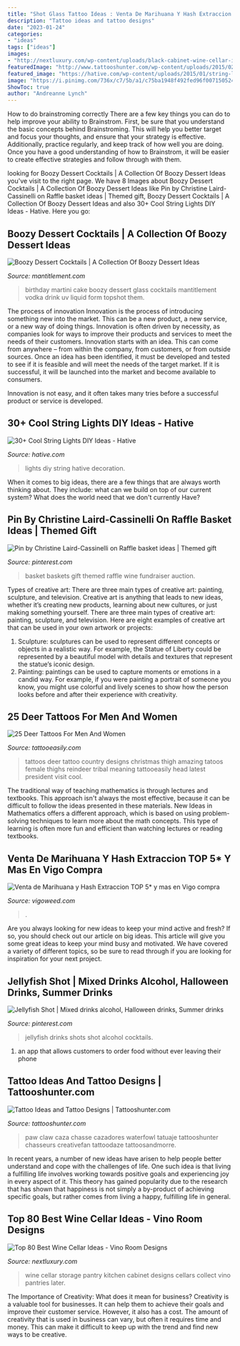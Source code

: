 ```yaml
---
title: "Shot Glass Tattoo Ideas : Venta De Marihuana Y Hash Extraccion Top 5* Y Mas En Vigo Compra"
description: "Tattoo ideas and tattoo designs"
date: "2023-01-24"
categories:
- "ideas"
tags: ["ideas"]
images:
- "http://nextluxury.com/wp-content/uploads/black-cabinet-wine-cellar-ideas.jpg"
featuredImage: "http://www.tattooshunter.com/wp-content/uploads/2015/02/angry-bear-in-paw-tattoo-on-leg.jpg"
featured_image: "https://hative.com/wp-content/uploads/2015/01/string-lights-diy-ideas/32-string-lights-diy-ideas.jpg"
image: "https://i.pinimg.com/736x/c7/5b/a1/c75ba1948f492fed96f007150524b2ec--basket-ideas.jpg"
ShowToc: true
author: "Andreanne Lynch"
---
```



How to do brainstroming correctly
There are a few key things you can do to help improve your ability to Brainstrom. First, be sure that you understand the basic concepts behind Brainstroming. This will help you better target and focus your thoughts, and ensure that your strategy is effective. Additionally, practice regularly, and keep track of how well you are doing. Once you have a good understanding of how to Brainstrom, it will be easier to create effective strategies and follow through with them.

	

		
looking for Boozy Dessert Cocktails | A Collection Of Boozy Dessert Ideas you've visit to the right page. We have 8 Images about Boozy Dessert Cocktails | A Collection Of Boozy Dessert Ideas like Pin by Christine Laird-Cassinelli on Raffle basket ideas | Themed gift, Boozy Dessert Cocktails | A Collection Of Boozy Dessert Ideas and also 30+ Cool String Lights DIY Ideas - Hative. Here you go:
		
    
## Boozy Dessert Cocktails | A Collection Of Boozy Dessert Ideas

<img loading=lazy src="https://www.mantitlement.com/wp-content/uploads/2015/09/birthday-cake-martini-topshot-716x1024.jpg" onerror="this.onerror=null;this.src='https://tse1.mm.bing.net/th?id=OIP.UCuYq3CrRZqNkGa2OMtuIAHaKl&amp;pid=15.1';" alt="Boozy Dessert Cocktails | A Collection Of Boozy Dessert Ideas">

_Source: mantitlement.com_

>birthday martini cake boozy dessert glass cocktails mantitlement vodka drink uv liquid form topshot them. 

	

The process of innovation
Innovation is the process of introducing something new into the market. This can be a new product, a new service, or a new way of doing things. Innovation is often driven by necessity, as companies look for ways to improve their products and services to meet the needs of their customers.
Innovation starts with an idea. This can come from anywhere – from within the company, from customers, or from outside sources. Once an idea has been identified, it must be developed and tested to see if it is feasible and will meet the needs of the target market. If it is successful, it will be launched into the market and become available to consumers.

Innovation is not easy, and it often takes many tries before a successful product or service is developed.

    
## 30+ Cool String Lights DIY Ideas - Hative

<img loading=lazy src="https://hative.com/wp-content/uploads/2015/01/string-lights-diy-ideas/32-string-lights-diy-ideas.jpg" onerror="this.onerror=null;this.src='https://tse3.mm.bing.net/th?id=OIP.VyP_jA5wiIkHWWWy4mfmsAHaFr&amp;pid=15.1';" alt="30+ Cool String Lights DIY Ideas - Hative">

_Source: hative.com_

>lights diy string hative decoration. 

	

When it comes to big ideas, there are a few things that are always worth thinking about. They include: what can we build on top of our current system? What does the world need that we don't currently Have?

    
## Pin By Christine Laird-Cassinelli On Raffle Basket Ideas | Themed Gift

<img loading=lazy src="https://i.pinimg.com/736x/c7/5b/a1/c75ba1948f492fed96f007150524b2ec--basket-ideas.jpg" onerror="this.onerror=null;this.src='https://tse1.mm.bing.net/th?id=OIP.i9-1K7w4pp3CUkxMmHMJDwHaJ4&amp;pid=15.1';" alt="Pin by Christine Laird-Cassinelli on Raffle basket ideas | Themed gift">

_Source: pinterest.com_

>basket baskets gift themed raffle wine fundraiser auction. 

	

Types of creative art: There are three main types of creative art: painting, sculpture, and television.
Creative art is anything that leads to new ideas, whether it’s creating new products, learning about new cultures, or just making something yourself. There are three main types of creative art: painting, sculpture, and television. Here are eight examples of creative art that can be used in your own artwork or projects: 
1. Sculpture: sculptures can be used to represent different concepts or objects in a realistic way. For example, the Statue of Liberty could be represented by a beautiful model with details and textures that represent the statue’s iconic design. 
2. Painting: paintings can be used to capture moments or emotions in a candid way. For example, if you were painting a portrait of someone you know, you might use colorful and lively scenes to show how the person looks before and after their experience with creativity. 

    
## 25 Deer Tattoos For Men And Women

<img loading=lazy src="http://www.tattooeasily.com/wp-content/uploads/2014/07/deer_tattoo_by_mariedamn-d6j2jz6.jpg" onerror="this.onerror=null;this.src='https://tse2.mm.bing.net/th?id=OIP.uKkyOu-E5sLQcZvX9iRdJQHaKv&amp;pid=15.1';" alt="25 Deer Tattoos For Men And Women">

_Source: tattooeasily.com_

>tattoos deer tattoo country designs christmas thigh amazing tatoos female thighs reindeer tribal meaning tattooeasily head latest president visit cool. 

	

The traditional way of teaching mathematics is through lectures and textbooks. This approach isn't always the most effective, because it can be difficult to follow the ideas presented in these materials. New Ideas in Mathematics offers a different approach, which is based on using problem-solving techniques to learn more about the math concepts. This type of learning is often more fun and efficient than watching lectures or reading textbooks.

    
## Venta De Marihuana Y Hash Extraccion TOP 5* Y Mas En Vigo Compra

<img loading=lazy src="https://vigoweed.com/wp-content/uploads/2020/09/IMG-20200728-WA0040-768x1024.jpg" onerror="this.onerror=null;this.src='https://tse3.mm.bing.net/th?id=OIP.8q9LX4UQxnUPk7Gdj6gLkQHaJ4&amp;pid=15.1';" alt="Venta de Marihuana y Hash Extraccion TOP 5* y mas en Vigo compra">

_Source: vigoweed.com_

>. 

	

Are you always looking for new ideas to keep your mind active and fresh? If so, you should check out our article on big ideas. This article will give you some great ideas to keep your mind busy and motivated. We have covered a variety of different topics, so be sure to read through if you are looking for inspiration for your next project.

    
## Jellyfish Shot | Mixed Drinks Alcohol, Halloween Drinks, Summer Drinks

<img loading=lazy src="https://i.pinimg.com/736x/6a/0c/2a/6a0c2aec5578549e58823db76e0ac489--san-juan-jellyfish.jpg" onerror="this.onerror=null;this.src='https://tse2.mm.bing.net/th?id=OIP.NsCsJawk7EkaaYIIEC8eOAHaMW&amp;pid=15.1';" alt="Jellyfish Shot | Mixed drinks alcohol, Halloween drinks, Summer drinks">

_Source: pinterest.com_

>jellyfish drinks shots shot alcohol cocktails. 

	

1. an app that allows customers to order food without ever leaving their phone

    
## Tattoo Ideas And Tattoo Designs | Tattooshunter.com

<img loading=lazy src="http://www.tattooshunter.com/wp-content/uploads/2015/02/angry-bear-in-paw-tattoo-on-leg.jpg" onerror="this.onerror=null;this.src='https://tse4.mm.bing.net/th?id=OIP.hLmTw-X5_OEI_mI0jr9HVAHaKH&amp;pid=15.1';" alt="Tattoo Ideas and Tattoo Designs | Tattooshunter.com">

_Source: tattooshunter.com_

>paw claw caza chasse cazadores waterfowl tatuaje tattooshunter chasseurs creativefan tattoodaze tattoosandmorre. 

	

In recent years, a number of new ideas have arisen to help people better understand and cope with the challenges of life. One such idea is that living a fulfilling life involves working towards positive goals and experiencing joy in every aspect of it. This theory has gained popularity due to the research that has shown that happiness is not simply a by-product of achieving specific goals, but rather comes from living a happy, fulfilling life in general.

    
## Top 80 Best Wine Cellar Ideas - Vino Room Designs

<img loading=lazy src="http://nextluxury.com/wp-content/uploads/black-cabinet-wine-cellar-ideas.jpg" onerror="this.onerror=null;this.src='https://tse3.mm.bing.net/th?id=OIP.k8QUK-XNQfqoIvYuuBPevgAAAA&amp;pid=15.1';" alt="Top 80 Best Wine Cellar Ideas - Vino Room Designs">

_Source: nextluxury.com_

>wine cellar storage pantry kitchen cabinet designs cellars collect vino pantries later. 

	

The Importance of Creativity: What does it mean for business?
Creativity is a valuable tool for businesses. It can help them to achieve their goals and improve their customer service. However, it also has a cost. The amount of creativity that is used in business can vary, but often it requires time and money. This can make it difficult to keep up with the trend and find new ways to be creative.

